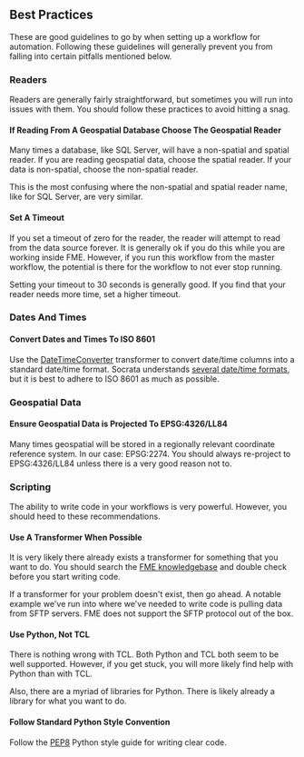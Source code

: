 ## Best Practices

These are good guidelines to go by when setting up a workflow for automation. Following these guidelines will generally prevent you from falling into certain pitfalls mentioned below.

### Readers

Readers are generally fairly straightforward, but sometimes you will run into issues with them. You should follow these practices to avoid hitting a snag.

#### If Reading From A Geospatial Database Choose The Geospatial Reader

Many times a database, like SQL Server, will have a non-spatial and spatial reader. If you are reading geospatial data, choose the spatial reader. If your data is non-spatial, choose the non-spatial reader. 

This is the most confusing where the non-spatial and spatial reader name, like for SQL Server, are very similar.

#### Set A Timeout

If you set a timeout of zero for the reader, the reader will attempt to read from the data source forever. It is generally ok if you do this while you are working inside FME. However, if you run this workflow from the master workflow, the potential is there for the workflow to not ever stop running.

Setting your timeout to 30 seconds is generally good. If you find that your reader needs more time, set a higher timeout.

### Dates And Times

#### Convert Dates and Times To ISO 8601

Use the [DateTimeConverter](https://docs.safe.com/fme/html/FME_Desktop_Documentation/FME_Transformers/Transformers/datetimeconverter.htm) transformer to convert date/time columns into a standard date/time format. Socrata understands [several date/time formats](https://support.socrata.com/hc/en-us/articles/202949918-Importing-Data-Types-and-You-), but it is best to adhere to ISO 8601 as much as possible.

### Geospatial Data

#### Ensure Geospatial Data is Projected To EPSG:4326/LL84

Many times geospatial will be stored in a regionally relevant coordinate reference system. In our case: EPSG:2274. You should always re-project to EPSG:4326/LL84 unless there is a very good reason not to.

### Scripting

The ability to write code in your workflows is very powerful. However, you should heed to these recommendations.

#### Use A Transformer When Possible

It is very likely there already exists a transformer for something that you want to do. You should search the [FME knowledgebase](https://knowledge.safe.com/knowledgeoverview) and double check before you start writing code.

If a transformer for your problem doesn't exist, then go ahead. A notable example we've run into where we've needed to write code is pulling data from SFTP servers. FME does not support the SFTP protocol out of the box.

#### Use Python, Not TCL

There is nothing wrong with TCL. Both Python and TCL both seem to be well supported. However, if you get stuck, you will more likely find help with Python than with TCL.

Also, there are a myriad of libraries for Python. There is likely already a library for what you want to do.

#### Follow Standard Python Style Convention

Follow the [PEP8](https://www.python.org/dev/peps/pep-0008/) Python style guide for writing clear code.
